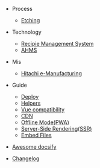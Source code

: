 - Process

  - [Etching](/process/etch-def.md "Etching Definition and Explanation")

- Technology

  - [Recipie Management System](rms.md)
  - [AHMS](ahms.md)
 
- Mis

  - [Hitachi e-Manufacturing](https://jnanadarshan.github.io/docsify/hitachi-emanufacturing.html)

- Guide

  - [Deploy](deploy.md)
  - [Helpers](helpers.md)
  - [Vue compatibility](vue.md)
  - [CDN](cdn.md)
  - [Offline Mode(PWA)](pwa.md)
  - [Server-Side Rendering(SSR)](ssr.md)
  - [Embed Files](embed-files.md)

- [Awesome docsify](awesome.md)
- [Changelog](changelog.md)
